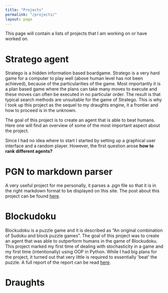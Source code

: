 ```yaml
---
title: "Projects"
permalink: "/projects/"
layout: page
---
```


This page will contain a lists of projects that I am working on or have worked on.

# Stratego agent
Stratego is a hidden information based boardgame. Stratego is a very hard game for a computer to play well (above human level has not been achieved), because of the particularities of the game. Most importantly it is a plan based game where the plans can take many moves to execute and these moves can often be executed in no particular order. The result is that typical search methods are unsuitable for the game of Stratego. This is why I took up this project as the sequel to my draughts engine, it a frontier and how to proceed is in the unknown.

The goal of this project is to create an agent that is able to beat humans. Here one will find an overview of some of the most important aspect about the project.

Since I had no idea where to start I started by setting up a graphical user interface and a random player. However, the first question arose **how to rank different agents?**


# PGN to markdown parser
A very useful project for me personally, it parses a .pgn file so that it is in the right markdown format to be displayed on this site. The post about this project can be found [here](https://daannoordenbos.github.io/PGN-parser-for-markdown/).


# Blockudoku
Blockudoku is a puzzle game and it is described as “An original combination of Sudoku and block puzzle games”. The goal of this project was to create an agent that was able to outperform humans in the game of Blockudoku. This project marked my first time of dealing with stochasticity in a game and my first time (intentionally) using OOP in Python.
While I had big plans for the project, it turned out that very little is required to essentially 'beat' the puzzle. A full report of the report can be read [here](https://daannoordenbos.github.io/Blockudoku-Agent/).

# Draughts
